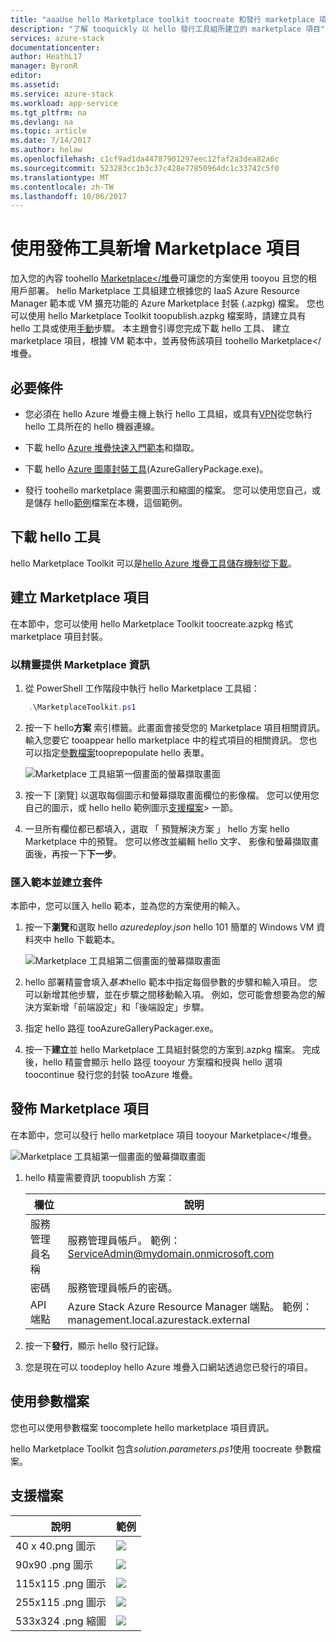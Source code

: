 ```yaml
---
title: "aaaUse hello Marketplace toolkit toocreate 和發行 marketplace 項目 |Microsoft 文件"
description: "了解 tooquickly 以 hello 發行工具組所建立的 marketplace 項目"
services: azure-stack
documentationcenter: 
author: HeathL17
manager: ByronR
editor: 
ms.assetid: 
ms.service: azure-stack
ms.workload: app-service
ms.tgt_pltfrm: na
ms.devlang: na
ms.topic: article
ms.date: 7/14/2017
ms.author: helaw
ms.openlocfilehash: c1cf9ad1da44787901297eec12faf2a3dea82a6c
ms.sourcegitcommit: 523283cc1b3c37c428e77850964dc1c33742c5f0
ms.translationtype: MT
ms.contentlocale: zh-TW
ms.lasthandoff: 10/06/2017
---
```

#  <a name="add-marketplace-items-using-publishing-tool"></a>使用發佈工具新增 Marketplace 項目
加入您的內容 toohello [Marketplace</堆疊](azure-stack-marketplace.md)可讓您的方案使用 tooyou 且您的租用戶部署。  hello Marketplace 工具組建立根據您的 IaaS Azure Resource Manager 範本或 VM 擴充功能的 Azure Marketplace 封裝 (.azpkg) 檔案。  您也可以使用 hello Marketplace Toolkit toopublish.azpkg 檔案時，請建立具有 hello 工具或使用[手動](azure-stack-create-and-publish-marketplace-item.md)步驟。  本主題會引導您完成下載 hello 工具、 建立 marketplace 項目，根據 VM 範本中，並再發佈該項目 toohello Marketplace</堆疊。     


## <a name="prerequisites"></a>必要條件
 - 您必須在 hello Azure 堆疊主機上執行 hello 工具組，或具有[VPN](azure-stack-connect-azure-stack.md#connect-to-azure-stack-with-vpn)從您執行 hello 工具所在的 hello 機器連線。

 - 下載 hello [Azure 堆疊快速入門範本](https://github.com/Azure/AzureStack-QuickStart-Templates/archive/master.zip)和擷取。

 - 下載 hello [Azure 圖庫封裝工具](http://aka.ms/azurestackmarketplaceitem)(AzureGalleryPackage.exe)。 

 - 發行 toohello marketplace 需要圖示和縮圖的檔案。  您可以使用您自己，或是儲存 hello[範例](azure-stack-marketplace-publisher.md#support-files)檔案在本機，這個範例。

## <a name="download-hello-tool"></a>下載 hello 工具
hello Marketplace Toolkit 可以是[hello Azure 堆疊工具儲存機制從下載](azure-stack-powershell-download.md)。


##  <a name="create-marketplace-items"></a>建立 Marketplace 項目
在本節中，您可以使用 hello Marketplace Toolkit toocreate.azpkg 格式 marketplace 項目封裝。  

### <a name="provide-marketplace-information-with-wizard"></a>以精靈提供 Marketplace 資訊
1. 從 PowerShell 工作階段中執行 hello Marketplace 工具組：
```PowerShell
    .\MarketplaceToolkit.ps1
```

2. 按一下 hello**方案** 索引標籤。此畫面會接受您的 Marketplace 項目相關資訊。 輸入您要它 tooappear hello marketplace 中的程式項目的相關資訊。  您也可以指定[參數檔案](azure-stack-marketplace-publisher.md#use-a-parameters-file)tooprepopulate hello 表單。  
    
    ![Marketplace 工具組第一個畫面的螢幕擷取畫面](./media/azure-stack-marketplace-publisher/image7.png)
3. 按一下 [瀏覽] 以選取每個圖示和螢幕擷取畫面欄位的影像檔。  您可以使用您自己的圖示，或 hello hello 範例圖示[支援檔案](azure-stack-marketplace-publisher.md#support-files)> 一節。
4. 一旦所有欄位都已都填入，選取 「 預覽解決方案 」 hello 方案 hello Marketplace 中的預覽。  您可以修改並編輯 hello 文字、 影像和螢幕擷取畫面後，再按一下**下一步**。  

### <a name="import-template-and-create-package"></a>匯入範本並建立套件
本節中，您可以匯入 hello 範本，並為您的方案使用的輸入。

1.  按一下**瀏覽**和選取 hello *azuredeploy.json* hello 101 簡單的 Windows VM 資料夾中 hello 下載範本。

    ![Marketplace 工具組第二個畫面的螢幕擷取畫面](./media/azure-stack-marketplace-publisher/image8.png)
2.  hello 部署精靈會填入*基本*hello 範本中指定每個參數的步驟和輸入項目。  您可以新增其他步驟，並在步驟之間移動輸入項。  例如，您可能會想要為您的解決方案新增「前端設定」和「後端設定」步驟。
3.  指定 hello 路徑 tooAzureGalleryPackager.exe。  
4.  按一下**建立**並 hello Marketplace 工具組封裝您的方案到.azpkg 檔案。  完成後，hello 精靈會顯示 hello 路徑 tooyour 方案檔和授與 hello 選項 toocontinue 發行您的封裝 tooAzure 堆疊。


## <a name="publish-marketplace-items"></a>發佈 Marketplace 項目
在本節中，您可以發行 hello marketplace 項目 tooyour Marketplace</堆疊。

![Marketplace 工具組第一個畫面的螢幕擷取畫面](./media/azure-stack-marketplace-publisher/image9.png)

1.  hello 精靈需要資訊 toopublish 方案：
    
    |欄位|說明|
    |-----|-----|
    | 服務管理員名稱 | 服務管理員帳戶。  範例：ServiceAdmin@mydomain.onmicrosoft.com |
    | 密碼 | 服務管理員帳戶的密碼。 |
    | API 端點 | Azure Stack Azure Resource Manager 端點。  範例：management.local.azurestack.external |
2.  按一下**發行**，顯示 hello 發行記錄。
3.  您是現在可以 toodeploy hello Azure 堆疊入口網站透過您已發行的項目。


## <a name="use-a-parameters-file"></a>使用參數檔案
您也可以使用參數檔案 toocomplete hello marketplace 項目資訊。  

hello Marketplace Toolkit 包含*solution.parameters.ps1*使用 toocreate 參數檔案。


## <a name="support-files"></a>支援檔案
| 說明 | 範例 |
| ----- | ----- |
| 40 x 40.png 圖示 | ![](./media/azure-stack-marketplace-publisher/image1.png) |
| 90x90 .png 圖示 | ![](./media/azure-stack-marketplace-publisher/image2.png) |
| 115x115 .png 圖示 | ![](./media/azure-stack-marketplace-publisher/image3.png) |
| 255x115 .png 圖示 | ![](./media/azure-stack-marketplace-publisher/image4.png) |
| 533x324 .png 縮圖 | ![](./media/azure-stack-marketplace-publisher/image5.png) |


